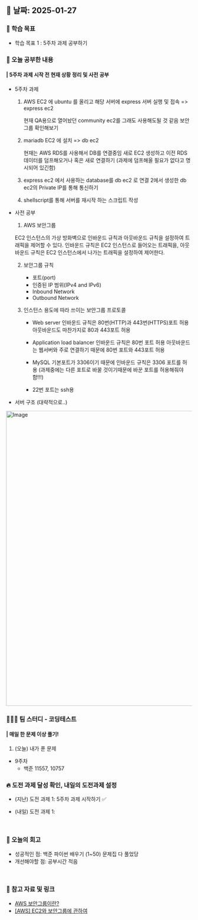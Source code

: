 ## 📅 날짜: 2025-01-27


### 💬 학습 목표

- 학습 목표 1 : 5주차 과제 공부하기


### 📒 오늘 공부한 내용
#### | 5주차 과제 시작 전 현재 상황 정리 및 사전 공부

- 5주차 과제

    1. AWS EC2 에 ubuntu 를 올리고 해당 서버에 express 서버 실행 및 접속
        => express ec2

        현재 QA용으로 열어놨던 community ec2를 그래도 사용해도될 것 같음
        보안 그룹 확인해보기

    2. mariadb EC2 에 설치
        => db ec2

        현재는 AWS RDS를 사용해서 DB를 연결중임
        새로 EC2 생성하고 이전 RDS 데이터를 덤프해오거나 혹은 새로 연결하기
        (과제에 덤프해올 필요가 없다고 명시되어 있긴함)

    3. express ec2 에서 사용하는 database를 db ec2 로 연결
        2에서 생성한 db ec2의 Private IP를 통해 통신하기

    4. shellscript를 통해 서버를 재시작 하는 스크립트 작성

- 사전 공부

    1. AWS 보안그룹

    EC2 인스턴스의 가상 방화벽으로 인바운드 규칙과 아웃바운드 규칙을 설정하여 트래픽을 제어할 수 있다.
    인바운드 규칙은 EC2 인스턴스로 들어오는 트래픽을, 아웃바운드 규칙은 EC2 인스턴스에서 나가는 트래픽을 설정하여 제어한다.

    2. 보안그룹 규칙

        - 포트(port)
        - 인증된 IP 범위(IPv4 and IPv6)
        - Inbound Network
        - Outbound Network

    3. 인스턴스 용도에 따라 쓰이는 보안그룹 프로토콜

        - Web server
            인바운드 규칙은 80번(HTTP)과 443번(HTTPS)포트 허용
            아웃바운드도 마찬가지로 80과 443포트 허용

        - Application load balancer
            인바운드 규칙은 80번 포트 허용
            아웃바운드는 웹서버와 주로 연결하기 때문에 80번 포트와 443포트 허용

        - MySQL
            기본포트가 3306이기 때문에 인바운드 규칙은 3306 포트를 허용
            (과제중에는 다른 포트로 바꿀 것이기때문에 바꾼 포트를 허용해줘야함!!!)

        + 22번 포트는 ssh용

- 서버 구조 (대략적으로..)
<img width="800" alt="Image" src="https://github.com/user-attachments/assets/7bd9f4ab-e501-4927-8288-e39c16a21499" />

### 🧑‍🧒‍🧒 팀 스터디 - 코딩테스트
#### | 매일 한 문제 이상 풀기!

1. (오늘) 내가 푼 문제

- 9주차
    - 백준 11557, 10757

### 🔥 도전 과제 달성 확인, 내일의 도전과제 설정
- (지난) 도전 과제 1: 5주차 과제 시작하기 ✅

- (내일) 도전 과제 1: 

<br/>

### 💭 오늘의 회고 
- 성공적인 점: 백준 파이썬 배우기 (1~50) 문제집 다 풀었당 <br/>
- 개선해야할 점: 공부시간 적음 <br/>


<br/>

### 📁 참고 자료 및 링크
- [AWS 보안그룹이란?](https://eataws.tistory.com/20)
- [[AWS] EC2와 보안그룹에 관하여](https://velog.io/@yenicall/AWS-EC2와-보안그룹에-관하여)